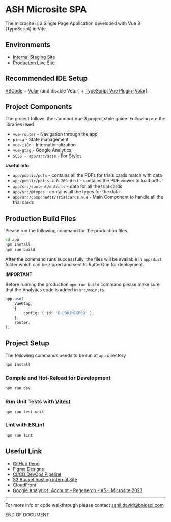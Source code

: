 # ASH Microsite SPA

The microsite is a Single Page Application developed with Vue 3 (TypeScript) in Vite.

## Environments

-   [Internal Staging Site](https://ash-microsite.dev.tech.colabglo.com/#/)
-   [Production Live Site](https://regeneronmacontentcongress.com/s/)

## Recommended IDE Setup

[VSCode](https://code.visualstudio.com/) + [Volar](https://marketplace.visualstudio.com/items?itemName=Vue.volar) (and disable Vetur) + [TypeScript Vue Plugin (Volar)](https://marketplace.visualstudio.com/items?itemName=Vue.vscode-typescript-vue-plugin).

## Project Components

The project follows the standard Vue 3 project style guide. Following are the libraries used

-   `vue-router` - Navigation through the app
-   `pinia` - State management
-   `vue-i18n` - Internationalization
-   `vue-gtag` - Google Analytics
-   `SCSS - app/src/scss` - For Styles

**Useful Info**

-   `app/public/pdfs` - contains all the PDFs for trials cards match with data
-   `app/public/pdfjs-4.0.269-dist` - contains the PDF viewer to load pdfs
-   `app/src/content/data.ts` - data for all the trial cards
-   `app/src/@types` - contains all the types for the data
-   `app/src/components/TrialCards.vue` - Main Component to handle all the trial cards

## Production Build Files

Please run the following command for the production files.

```sh
cd app
npm install
npm run build
```

After the command runs successfully, the files will be available in `app/dist` folder which can be zipped and sent to RafterOne for deployment.

**IMPORTANT**

Before running the production `npm run build` command please make sure that the Analytics code is added in `src/main.ts`

```ts
app.use(
	VueGtag,
	{
		config: { id: 'G-DB0JMEGR0Q' },
	},
	router,
);
```

## Project Setup

The following commands needs to be run at `app` directory

```sh
npm install
```

### Compile and Hot-Reload for Development

```sh
npm run dev
```

### Run Unit Tests with [Vitest](https://vitest.dev/)

```sh
npm run test:unit
```

### Lint with [ESLint](https://eslint.org/)

```sh
npm run lint
```

## Useful Link

-   [GitHub Repo](https://github.com/BOLDSCIENCE/regeneron-ash-microsite-2023)
-   [Figma Designs](https://www.figma.com/file/SyopCp9r0RUzVFtn7LH31L/MA-Portal-Final-Designs-1.0?type=design&node-id=3011-239437&mode=design&t=qdDmMYT6pkol7yQY-0)
-   [CI/CD DevOps Pipeline](https://us-east-1.console.aws.amazon.com/codesuite/codepipeline/pipelines/ash-microsite-boldscience-dev/view?region=us-east-1)
-   [S3 Bucket hosting internal Site](https://s3.console.aws.amazon.com/s3/buckets/ash-microsite-boldscience-dev-app?region=us-east-1&tab=objects)
-   [CloudFront](https://us-east-1.console.aws.amazon.com/cloudfront/v4/home?region=us-east-1#/distributions/E1WM2MBMN4KMUD)
-   [Google Analytics: Account - Regeneron - ASH Microsite 2023](https://analytics.google.com/analytics/web/?authuser=4#/p417068151/reports/intelligenthome?params=_u..nav%3Dmaui%26_u.date00%3D20231207%26_u.date01%3D20231208&collectionId=business-objectives)

---

For more info or code walkthrough please contact sahil.david@boldsci.com

END OF DOCUMENT

